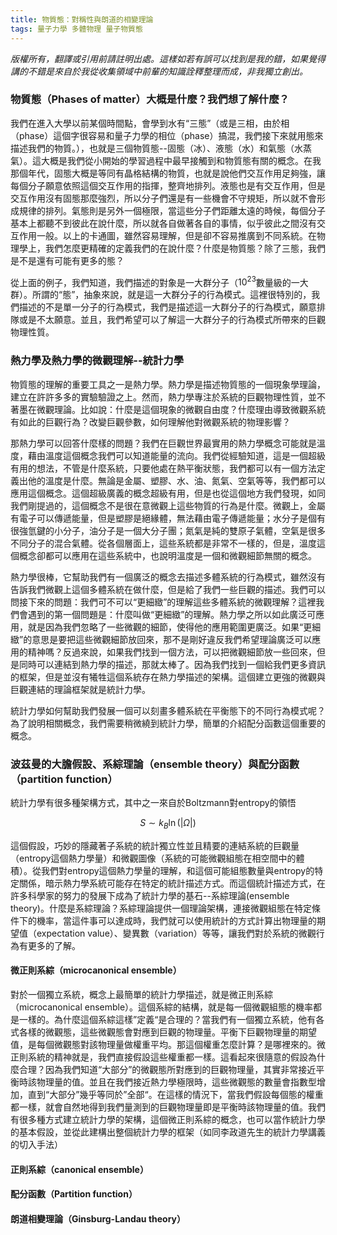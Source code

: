 ```yaml
---
title: 物質態：對稱性與朗道的相變理論
tags: 量子力學 多體物理 量子物質態
---
```


*版權所有，翻譯或引用前請註明出處。這樣如若有誤可以找到是我的錯，如果覺得講的不錯是來自於我從收集領域中前輩的知識詮釋整理而成，非我獨立創出。*

### 物質態（Phases of matter）大概是什麼？我們想了解什麼？

我們在進入大學以前某個時間點，會學到水有“三態”（或是三相，由於相（phase）這個字很容易和量子力學的相位（phase）搞混，我們接下來就用態來描述我們的物質。），也就是三個物質態--固態（冰）、液態（水）和氣態（水蒸氣）。這大概是我們從小開始的學習過程中最早接觸到和物質態有關的概念。在我那個年代，固態大概是等同有晶格結構的物質，也就是說他們交互作用足夠強，讓每個分子願意依照這個交互作用的指揮，整齊地排列。液態也是有交互作用，但是交互作用沒有固態那麼強烈，所以分子們還是有一些機會不守規矩，所以就不會形成規律的排列。氣態則是另外一個極限，當這些分子們距離太遠的時候，每個分子基本上都聽不到彼此在說什麼，所以就各自做著各自的事情，似乎彼此之間沒有交互作用一般。以上的卡通圖，雖然容易理解，但是卻不容易推廣到不同系統。在物理學上，我們怎麼更精確的定義我們的在說什麼？什麼是物質態？除了三態，我們是不是還有可能有更多的態？

從上面的例子，我們知道，我們描述的對象是一大群分子（$10^{23}$數量級的一大群）。所謂的“態”，抽象來說，就是這一大群分子的行為模式。這裡很特別的，我們描述的不是單一分子的行為模式，我們是描述這一大群分子的行為模式，願意排隊或是不太願意。並且，我們希望可以了解這一大群分子的行為模式所帶來的巨觀物理性質。

### 熱力學及熱力學的微觀理解--統計力學

物質態的理解的重要工具之一是熱力學。熱力學是描述物質態的一個現象學理論，建立在許許多多的實驗驗證之上。然而，熱力學專注於系統的巨觀物理性質，並不著墨在微觀理論。比如說：什麼是這個現象的微觀自由度？什麼理由導致微觀系統有如此的巨觀行為？改變巨觀參數，如何理解他對微觀系統的物理影響？

那熱力學可以回答什麼樣的問題？我們在巨觀世界最實用的熱力學概念可能就是溫度，藉由溫度這個概念我們可以知道能量的流向。我們從經驗知道，這是一個超級有用的想法，不管是什麼系統，只要他處在熱平衡狀態，我們都可以有一個方法定義出他的溫度是什麼。無論是金屬、塑膠、水、油、氮氣、空氣等等，我們都可以應用這個概念。這個超級廣義的概念超級有用，但是也從這個地方我們發現，如同我們剛提過的，這個概念不是很在意微觀上這些物質的行為是什麼。微觀上，金屬有電子可以傳遞能量，但是塑膠是絕緣體，無法藉由電子傳遞能量；水分子是個有很強氫鍵的小分子，油分子是一個大分子團；氮氣是純的雙原子氣體，空氣是很多不同分子的混合氣體。從各個層面上，這些系統都是非常不一樣的，但是，溫度這個概念卻都可以應用在這些系統中，也說明溫度是一個和微觀細節無關的概念。

熱力學很棒，它幫助我們有一個廣泛的概念去描述多體系統的行為模式，雖然沒有告訴我們微觀上這個多體系統在做什麼，但是給了我們一些巨觀的描述。我們可以問接下來的問題：我們可不可以“更細緻”的理解這些多體系統的微觀理解？這裡我們會遇到的第一個問題是：什麼叫做“更細緻”的理解。熱力學之所以如此廣泛可應用，就是因為我們忽略了一些微觀的細節，使得他的應用範圍更廣泛。如果“更細緻”的意思是要把這些微觀細節放回來，那不是剛好違反我們希望理論廣泛可以應用的精神嗎？反過來說，如果我們找到一個方法，可以把微觀細節放一些回來，但是同時可以連結到熱力學的描述，那就太棒了。因為我們找到一個給我們更多資訊的框架，但是並沒有犧牲這個系統存在熱力學描述的架構。這個建立更強的微觀與巨觀連結的理論框架就是統計力學。

統計力學如何幫助我們發展一個可以刻畫多體系統在平衡態下的不同行為模式呢？為了說明相關概念，我們需要稍微繞到統計力學，簡單的介紹配分函數這個重要的概念。

### 波茲曼的大膽假設、系綜理論（ensemble theory）與配分函數（partition function）

統計力學有很多種架構方式，其中之一來自於Boltzmann對entropy的領悟

$$
S\sim k_B\ln(|\Omega|)
$$

這個假設，巧妙的隱藏著子系統的統計獨立性並且精要的連結系統的巨觀量（entropy這個熱力學量）和微觀圖像（系統的可能微觀組態在相空間中的體積）。從我們對entropy這個熱力學量的理解，和這個可能組態數量與entropy的特定關係，暗示熱力學系統可能存在特定的統計描述方式。而這個統計描述方式，在許多科學家的努力的發展下成為了統計力學的基石--系綜理論(ensemble theory)。什麼是系綜理論？系綜理論提供一個理論架構，連接微觀組態在特定條件下的機率，當這件事可以達成時，我們就可以使用統計的方式計算出物理量的期望值（expectation value）、變異數（variation）等等，讓我們對於系統的微觀行為有更多的了解。

#### 微正則系綜（microcanonical ensemble）

對於一個獨立系統，概念上最簡單的統計力學描述，就是微正則系綜（microcanonical ensemble）。這個系綜的結構，就是每一個微觀組態的機率都是一樣的。為什麼這個系綜這樣”定義“是合理的？當我們有一個獨立系統，他有各式各樣的微觀態，這些微觀態會對應到巨觀的物理量。平衡下巨觀物理量的期望值，是每個微觀態對該物理量做權重平均。那這個權重怎麼計算？是哪裡來的。微正則系統的精神就是，我們直接假設這些權重都一樣。這看起來很隨意的假設為什麼合理？因為我們知道“大部分”的微觀態所對應到的巨觀物理量，其實非常接近平衡時該物理量的值。並且在我們接近熱力學極限時，這些微觀態的數量會指數型增加，直到“大部分”幾乎等同於”全部“。在這樣的情況下，當我們假設每個態的權重都一樣，就會自然地得到我們量測到的巨觀物理量即是平衡時該物理量的值。我們有很多種方式建立統計力學的架構，這個微正則系綜的概念，也可以當作統計力學的基本假設，並從此建構出整個統計力學的框架（如同李政道先生的統計力學講義的切入手法）

#### 正則系綜（canonical ensemble）

#### 配分函數（Partition function）

#### 朗道相變理論（Ginsburg-Landau theory）
